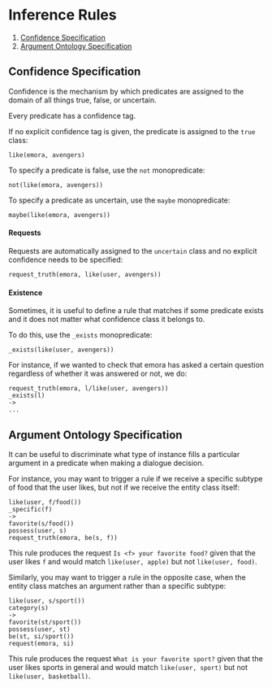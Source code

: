 # Inference Rules

1. [Confidence Specification](#conf)
2. [Argument Ontology Specification](#inst)

<a name="conf"></a>
## Confidence Specification

Confidence is the mechanism by which predicates are assigned to the domain 
of all things true, false, or uncertain.

Every predicate has a confidence tag. 

If no explicit confidence tag is given, the predicate is assigned to the `true` class:

`like(emora, avengers)`

To specify a predicate is false, use the `not` monopredicate:

`not(like(emora, avengers))`

To specify a predicate as uncertain, use the `maybe` monopredicate:

`maybe(like(emora, avengers))`

#### Requests

Requests are automatically assigned to the `uncertain` class and no explicit confidence needs to be specified:

`request_truth(emora, like(user, avengers))`

#### Existence

Sometimes, it is useful to define a rule that matches if some predicate exists and it does not matter what
confidence class it belongs to.

To do this, use the `_exists` monopredicate:

`_exists(like(user, avengers))`

For instance, if we wanted to check that emora has asked a certain question 
regardless of whether it was answered or not, we do:

```
request_truth(emora, l/like(user, avengers))
_exists(l)
->
...
```

<a name="inst"></a>
## Argument Ontology Specification

It can be useful to discriminate what type of instance fills a particular argument in a predicate when 
making a dialogue decision.

For instance, you may want to trigger a rule if we receive a specific subtype of food that the user likes, but not
if we receive the entity class itself:

```
like(user, f/food())
_specific(f)
->
favorite(s/food())
possess(user, s)
request_truth(emora, be(s, f))
```

This rule produces the request `Is <f> your favorite food?` given that the user likes `f` and
would match `like(user, apple)` but not `like(user, food)`.

Similarly, you may want to trigger a rule in the opposite case, when the entity class matches an argument
rather than a specific subtype:

```
like(user, s/sport())
category(s)
->
favorite(st/sport())
possess(user, st)
be(st, si/sport())
request(emora, si)
```

This rule produces the request `What is your favorite sport?` given that the user likes sports in general
and would match `like(user, sport)` but not `like(user, basketball)`.